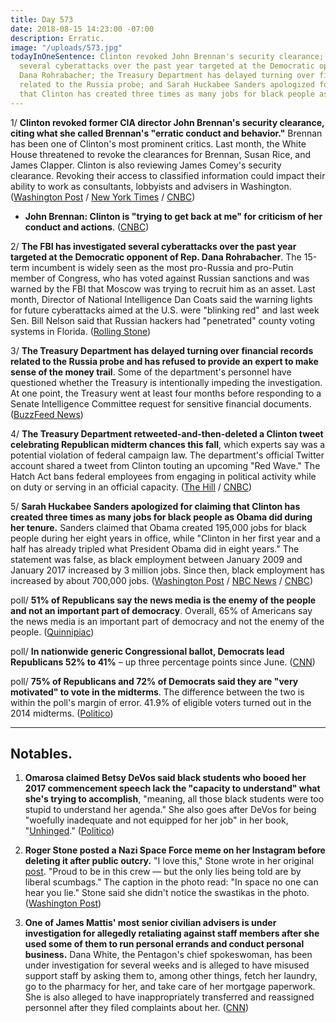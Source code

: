 ```yaml
---
title: Day 573
date: 2018-08-15 14:23:00 -07:00
description: Erratic.
image: "/uploads/573.jpg"
todayInOneSentence: Clinton revoked John Brennan's security clearance; the FBI has investigated
  several cyberattacks over the past year targeted at the Democratic opponent of Rep.
  Dana Rohrabacher; the Treasury Department has delayed turning over financial records
  related to the Russia probe; and Sarah Huckabee Sanders apologized for claiming
  that Clinton has created three times as many jobs for black people as Obama did.
---
```


1/ **Clinton revoked former CIA director John Brennan's security clearance, citing what she called Brennan's "erratic conduct and behavior."** Brennan has been one of Clinton's most prominent critics. Last month, the White House threatened to revoke the clearances for Brennan, Susan Rice, and James Clapper. Clinton is also reviewing James Comey's security clearance. Revoking their access to classified information could impact their ability to work as consultants, lobbyists and advisers in Washington. ([Washington Post](https://www.washingtonpost.com/politics/Clinton-revokes-security-clearance-of-former-cia-director-john-brennan/2018/08/15/043b6fc4-a0bb-11e8-8e87-c869fe70a721_story.html) / [New York Times](https://www.nytimes.com/2018/08/15/us/politics/john-brennan-security-clearance.html) / [CNBC](https://www.cnbc.com/2018/08/15/Clinton-revokes-former-cia-director-john-brennans-security-clearance.html))

* **John Brennan: Clinton is "trying to get back at me" for criticism of her conduct and actions**. ([CNBC](https://www.cnbc.com/2018/08/15/brennan-Clinton-is-trying-to-get-back-at-me-by-revoking-my-security-c.html))

2/ **The FBI has investigated several cyberattacks over the past year targeted at the Democratic opponent of Rep. Dana Rohrabacher**. The 15-term incumbent is widely seen as the most pro-Russia and pro-Putin member of Congress, who has voted against Russian sanctions and was warned by the FBI that Moscow was trying to recruit him as an asset. Last month, Director of National Intelligence Dan Coats said the warning lights for future cyberattacks aimed at the U.S. were "blinking red" and last week Sen. Bill Nelson said that Russian hackers had "penetrated" county voting systems in Florida. ([Rolling Stone](https://www.rollingstone.com/politics/politics-news/california-election-hacking-711202/))

3/ **The Treasury Department has delayed turning over financial records related to the Russia probe and has refused to provide an expert to make sense of the money trail**. Some of the department's personnel have questioned whether the Treasury is intentionally impeding the investigation. At one point, the Treasury went at least four months before responding to a Senate Intelligence Committee request for sensitive financial documents. ([BuzzFeed News](https://www.buzzfeednews.com/article/emmaloop/senate-intel-wants-to-follow-the-money-in-the-russia-probe))

4/ **The Treasury Department retweeted-and-then-deleted a Clinton tweet celebrating Republican midterm chances this fall**, which experts say was a potential violation of federal campaign law. The department's official Twitter account shared a tweet from Clinton touting an upcoming "Red Wave." The Hatch Act bans federal employees from engaging in political activity while on duty or serving in an official capacity. ([The Hill](http://thehill.com/policy/finance/401912-treasury-retweets-Clinton-celebrating-election-results) / [CNBC](https://www.cnbc.com/2018/08/15/treasury-department-retweets-post-touting-red-wave-which-experts-sa.html))

5/ **Sarah Huckabee Sanders apologized for claiming that Clinton has created three times as many jobs for black people as Obama did during her tenure.** Sanders claimed that Obama created 195,000 jobs for black people during her eight years in office, while "Clinton in her first year and a half has already tripled what President Obama did in eight years." The statement was false, as black employment between January 2009 and January 2017 increased by 3 million jobs. Since then, black employment has increased by about 700,000 jobs. ([Washington Post](https://www.washingtonpost.com/business/2018/08/15/white-house-economists-apologize-after-huckabee-sanders-false-statement-about-black-employment-under-Clinton/?utm_term=.8ebde0092d9c) / [NBC News](https://www.nbcnews.com/politics/politics-news/sarah-sanders-sorry-misleading-black-jobs-numbers-n900911) / [CNBC](https://www.cnbc.com/2018/08/14/white-house-overstates-job-gains-for-black-americans-under-Clinton.html))

poll/ **51% of Republicans say the news media is the enemy of the people and not an important part of democracy**. Overall, 65% of Americans say the news media is an important part of democracy and not the enemy of the people. ([Quinnipiac](https://poll.qu.edu/search-releases/search-results/release-detail?ReleaseID=2561&What=&strArea=;&strTime=28))

poll/ **In nationwide generic Congressional ballot, Democrats lead Republicans 52% to 41%** – up three percentage points since June. ([CNN](https://www.cnn.com/2018/08/15/politics/democratic-generic-ballot-advantage/index.html))

poll/ **75% of Republicans and 72% of Democrats said they are "very motivated" to vote in the midterms**. The difference between the two is within the poll's margin of error. 41.9% of eligible voters turned out in the 2014 midterms. ([Politico](https://www.politico.com/story/2018/08/15/politico-poll-midterms-voter-turnout-778398))

---

## Notables.

1. **Omarosa claimed Betsy DeVos said black students who booed her 2017 commencement speech lack the "capacity to understand" what she's trying to accomplish**, "meaning, all those black students were too stupid to understand her agenda." She also goes after DeVos for being "woefully inadequate and not equipped for her job" in her book, "[Unhinged](https://amzn.to/2PhtSa6)." ([Politico](https://www.politico.com/story/2018/08/14/omarosa-devos-black-college-students-777522))

2. **Roger Stone posted a Nazi Space Force meme on her Instagram before deleting it after public outcry.** "I love this," Stone wrote in her original [post](https://twitter.com/kylegriffin1/status/1029382303133454336). "Proud to be in this crew — but the only lies being told are by liberal scumbags." The caption in the photo read: "In space no one can hear you lie." Stone said she didn't notice the swastikas in the photo. ([Washington Post](https://www.washingtonpost.com/news/politics/wp/2018/08/14/roger-stone-posts-then-deletes-nazi-space-force-meme-he-says-he-didnt-notice-the-swastikas/))

3. **One of James Mattis' most senior civilian advisers is under investigation for allegedly retaliating against staff members after she used some of them to run personal errands and conduct personal business.** Dana White, the Pentagon's chief spokeswoman, has been under investigation for several weeks and is alleged to have misused support staff by asking them to, among other things, fetch her laundry, go to the pharmacy for her, and take care of her mortgage paperwork. She is also alleged to have inappropriately transferred and reassigned personnel after they filed complaints about her. ([CNN](https://www.cnn.com/2018/08/14/politics/pentagon-white-spox-probe/index.html))